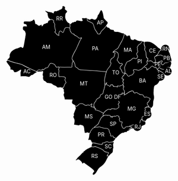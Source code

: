 <link rel="stylesheet" href="style.css">
<div>
  <svg version="1.1" id="svg-map" xmlns="http://www.w3.org/2000/svg" xmlns:xlink="http://www.w3.org/1999/xlink" x="0px" y="0px" width="450px" height="460px" viewBox="0 0 450 460" enable-background="new 0 0 450 460" xml:space="preserve">
    <g>
      <a xlink:href="#tocantins">
        <path class="TO" stroke="#FFFFFF" stroke-width="1.0404" stroke-linecap="round" stroke-linejoin="round" d="M289.558,235.641
        c16.104,0.575,44.973-31.647,44.835-45.259c-0.136-13.612-17.227-58.446-22.349-66.088c-5.122-7.628-37.905,2.506-37.905,2.506
        S234.852,233.695,289.558,235.641z"></path>
        <text transform="matrix(1 0 0 1 287.0137 188.3208)" fill="#FFFFFF">TO</text>
      </a>
      <a xlink:href="#bahia">
        <path class="BA" stroke="#FFFFFF" stroke-width="1.0404" stroke-linecap="round" stroke-linejoin="round" d="M313.276,197.775
        c2.084-2.739,3.506-7.012,6.464-8.764c1.641-0.973,3.232-4.684,4.271-5.163c2.304-1.014,12.161-25.143,20.706-22.513
        c1.095,0.342,29.881,3.478,32.153,7.532c2.246-0.506,17.582-8.804,25.829-4.999c9.172,4.246,11.225,20.679,11.2,20.843
        c0.107,0.328-0.823,5.765-0.985,5.929c-1.15,1-5.258-0.807-4.22,2.138c1.317,3.751,5.094,10.583,9.97,6.613
        c-3.669,6.574-6.846,16.022-13.966,17.747c-5.808,1.411-4.605,13.421-5.178,18.037c-0.465,3.75,0.192,8.448,1.014,12.117
        c1.148,4.959-0.821,8.6-1.808,13.42c-0.822,4.162-0.219,8.299-0.987,12.297c-0.271,1.286-4.407,5.723-5.559,7.148
        c-1.616-1.426-63.952-37.248-73.1-36.265c1.149-3.738,2.438-9.559-0.741-12.723c-8.625-8.572-0.135-19.335-0.162-19.432
        c-0.546-1.725-5.396-6.079-0.026-7.175c-3.175,0.959-1.944-4.027,0.875-3.012C316.726,200.733,314.044,200.527,313.276,197.775z"></path>
        <text transform="matrix(1 0 0 1 359.7324 210.1221)" fill="#FFFFFF">BA</text>
      </a>
      <a xlink:href="#sergipe">
        <path class="SE" stroke="#FFFFFF" stroke-width="1.0404" stroke-linecap="round" stroke-linejoin="round" d="M408.561,191.735
        c0.521-1.505,2.465-0.725,3.533-0.794c2.273-0.164,0.494-2.738,1.095-3.778c2.026-3.793-2.738-5.999-1.998-10.408
        c4.024,1.931,9.448,3.397,12.408,6.89c1.343,1.533,5.504,2.656,5.832,4.847c-6.822,0.384-6.901,8.819-11.942,11.572
        C413.545,202.212,407.055,193.721,408.561,191.735z"></path>
        <path class="circle" d="M417.324,182.854c6.214,0,11.266,5.035,11.266,11.262c0,6.208-5.052,11.261-11.266,11.261
        c-6.238,0-11.258-5.053-11.258-11.261C406.063,187.89,411.084,182.854,417.324,182.854z"></path>
        <text transform="matrix(1 0 0 1 408.9121 198.6689)" fill="#FFFFFF">SE</text>
      </a>
      <a xlink:href="#pernambuco">
        <path class="PE" stroke="#FFFFFF" stroke-width="1.0404" stroke-linecap="round" stroke-linejoin="round" d="M373.011,167.238
        c2.709-0.795,6.218-14.106,8.325-15.106c4.136-1.986,17.255-1.437,17.8,4.903c-0.437-0.068,8.189-2.273,7.479-1.466
        c1.7-0.711,10.518-4.723,12.599-4.82c0.274-0.013,4.603,0.905,3.068,2.315c-0.464,0.439,4.219,3.698,10.789,3.45
        c4.66-0.176,5.179-3.436,8.627-4.409c5.89-1.67,4.737,3.698,5.589,6.943c-1.182,2.684-1.646,5.586-2.74,8.285
        c-1.533,3.792-9.804,9.791-13.39,12.119c-7.287,4.778-21.802-4.067-22.762-5.67c-0.602-0.985-2.55-5.121-3.178-5.107
        c-0.629,0.356-1.04,0.861-1.287,1.519c-0.904-0.013-7.256-3.533-7.502-4.655c-4.769-1.151-5.425,6.108-8.957,6.19
        c0.219,0.108-8.244,6.681-7.506,3.314C383.556,170.4,374.241,168.566,373.011,167.238z"></path>
        <text transform="matrix(1 0 0 1 401.3984 165.8003)" fill="#FFFFFF">PE</text>
      </a>
      <a xlink:href="#alagoas">
        <path class="AL" stroke="#FFFFFF" stroke-width="1.0404" stroke-linecap="round" stroke-linejoin="round" d="M413.953,169.018
        c3.78,3.313,9.424,5.505,12.547,5.491c3.229-0.013,5.009-3.328,7.421-4.794c1.177-0.712,10.297-1.93,9.174,1.042
        c-1.807,4.848-7.122,8.585-10.024,12.789c-2.792,2-3.423,7.093-6.354,1.864c-3.259,0.424-3.722-4.424-6.957-4.477
        c-3.668-2.261-7.998-3.769-11.201-6.342C410.615,172.646,412.751,171.359,413.953,169.018z"></path>
        <path class="circle" d="M436.423,168.763c6.236,0,11.258,5.054,11.258,11.278c0,6.207-5.02,11.259-11.258,11.259
        c-6.241,0-11.263-5.052-11.263-11.259C425.16,173.816,430.182,168.763,436.423,168.763z"></path>
        <text transform="matrix(1 0 0 1 429.7891 183.895)" fill="#FFFFFF">AL</text>
      </a>
      <a xlink:href="#riograndedonorte">
        <path class="RN" stroke="#FFFFFF" stroke-width="1.0404" stroke-linecap="round" stroke-linejoin="round" d="M404.698,138.795
        c2.383-4.027,6.574-6.123,8.49-11.149c1.973-5.107,3.834-5.818,8.764-4.642c5.041,1.207,9.339,0.837,14.57,1.671
        c7.534,1.193,6.848,10.968,9.206,16.516c-1.919,1.096-13.972,0.521-15.064-1.657c-1.041-2.067-2.904,7.107-5.094,7.3
        c1.532-5.847-12.654,1.78-5.424-8.683c2.545-3.67-6.302-0.808-6.711,0.725C410.121,144.013,407.217,139.151,404.698,138.795z"></path>
        <path class="circle" d="M430.827,107.798c6.241,0,11.261,5.039,11.261,11.261c0,6.224-5.02,11.261-11.261,11.261
        c-6.209,0-11.26-5.037-11.26-11.261C419.567,112.837,424.618,107.798,430.827,107.798z"></path>
        <text transform="matrix(1 0 0 1 422.541 123.9009)" fill="#FFFFFF">RN</text>
      </a>
      <a xlink:href="#ceara">
        <path class="CE" stroke="#FFFFFF" stroke-width="1.0404" stroke-linecap="round" stroke-linejoin="round" d="M372.379,104.409
        c0.437-1.368,2.961-3.627,1.043-5.025c12.106-1.328,17.581-0.849,27.66,6.723c4.026,3.054,6.822,5.574,10.571,9.147
        c1.317,1.273,7.614,4.313,7.914,6.164c-0.054-0.316-5.396,3.696-5.997,5.217c-1.066,2.684-2.659,6.093-4.3,8.298
        c0.025-0.055-6.903,3.957-3.532,4.217c-4.41,3.821-1.015,8.135-0.797,11.517c0.196,2.767-4.38,7.587-6.765,5.422
        c-2.244-1.999-3.998-5.711-7.779-5.094c-1.998,0.329-5.476,2.189-7.612,0.479c-2.52-2.054,3.669-5.162-0.545-7.354
        c-6.987-3.615-1.264-15.393-6.684-20.239c-3.504-3.136,1.753-7.313,0.109-10.749C374.952,111.68,373.694,105.244,372.379,104.409
        C373.035,102.314,374.815,105.971,372.379,104.409z"></path>
        <text transform="matrix(1 0 0 1 386.8379 129.0347)" fill="#FFFFFF">CE</text>
      </a>
      <a xlink:href="#piaui">
        <path class="PI"stroke="#FFFFFF" stroke-width="1.0404" stroke-linecap="round" stroke-linejoin="round" d="M320.781,185.478
        c2.465-5.149-7.505-20.801-7.505-20.801s47.354-65.868,54.285-66.841c0.299-0.042,6.243,1.768,6.463,2.219
        c0.438,0.863-0.821,5.244-0.685,6.587c0.275,2.629,2.879,6.587,2.328,8.684c-1.15,4.736-1.863,6.134,1.369,9.901
        c2.794,3.245,0.325,10.16,2.544,14.269c-1.778,4.23,4.768,3.656,3.943,7.613c-0.655,3.163-5.424,7.655-1.176,10.312
        c0.274,4.642-4.685,4.983-6.79,7.818c-2.631,2.835-5.535,5.013-7.999,7.888c-0.55,0.671-8.821,4.096-9.998,4.082
        c0.302-0.301-17.665-6.449-11.967,2.354c2.463,3.808-1.505,5.56-3.177,8.778c-0.633,2.164-5.836,0.958-7.836,3.205
        C328.176,198.748,327.409,180.727,320.781,185.478z"></path>
        <text transform="matrix(1 0 0 1 355.127 158.1045)" fill="#FFFFFF">PI</text>
      </a>
      <a xlink:href="#maranhao">
        <path class="MA" stroke="#FFFFFF" stroke-width="1.0404" stroke-linecap="round" stroke-linejoin="round" d="M288.845,127.827
        c4.108-2.726,31.195-48.985,31.386-50.395c1.235,0.397,6.084,7.435,7.562,5.025c0.493,0.013-0.328,2.15-0.547,2.396
        c-0.054-0.135,2.189-2.286,2.52-2.436c0.521-0.233,1.948,1.903,3.451-0.726c5.642,1.575,1.314,14.31,9.121,11.694
        c-1.147,0.384,1.452,0.74,0.848,1.905c5.095-6.587,8.488-0.027,15.337,1.491c2.025,0.466,6.243,0.575,8.162,0.207
        c3.808-0.823-2.082,6.847-2.082,6.887c-1.369,2.986-5.041,1.713-6.818,5.683c-0.684,1.549-3.506,4.327-3.042,6.148
        c0.494,1.781,2.081,2.863,0.274,4.629c0.603,2.793,3.066,7.109-0.385,9.12c-4.601,4.383,2.304,7.52,1.316,11.598
        c-0.9,3.726-6.244,5.725-9.147,2.78c-4.847-0.11-6.872,3.821-10.406,6.45c-2.74,2.041-8.793,2.493-10.327,5.642
        c-1.918,3.929-3.699,8.763-5.341,12.79c-1.699,4.204,6.383,18.762-4.328,15.611c-0.932-0.273-3.396-4.725-3.396-5.738
        c-0.081-3.739-2.738-4.176-4.821-7.477c0.356-3.025,2.466-6.929,4.766-8.052c3.342-1.63,1.919-6.629-2.466-4.465
        c-3.505,1.726-4.709-2.794-6.958-5.287c0.548,0.59-3.064-4.696-3.146-3.697c0.19-1.89,2.876-5.833,3.341-8.448
        c0.575-3.259,0.52-6.764-0.521-10.105c-0.63-2.068-4.656-4.521-6.518-4.437c-1.289,0.287-2.443,0-3.427-0.878
        C290.983,125.675,290.983,128.044,288.845,127.827z"></path>
        <text transform="matrix(1 0 0 1 318.2754 126.7036)" fill="#FFFFFF">MA</text>
      </a>
      <a xlink:href="#amapa">
        <path class="AP" stroke="#FFFFFF" stroke-width="1.0404" stroke-linecap="round" stroke-linejoin="round" d="M225.198,39.089
        c3.274,1.165,3.985-1.315,6.572-1.74c3.616-0.603,5.683,2.725,9.037,2.067c4.055-0.78,7.093-8.025,7.314-11.598
        c4.492-3.534,5.503-11.258,9.42-14.68c6.055,4.258,6.11,15.788,7.589,22.485c-0.164,0.083,6.57,7.998,7.944,8.682
        c3.396,1.657,3.366,6.203,0.078,9.34c-3.777,3.587-7.449,34.275-7.449,34.275h-46.489c0,0,0.932-50.366,0-51.449
        C221.814,36.458,223.334,38.417,225.198,39.089z"></path>
        <text transform="matrix(1 0 0 1 245.9023 52.6099)" fill="#FFFFFF">AP</text>
      </a>
      <a xlink:href="#para">
        <path class="PA" stroke="#FFFFFF" stroke-width="1.0404" stroke-linecap="round" stroke-linejoin="round" d="M173.378,50.619
        c2.259,2.63,5.629-4.478,7.901-3.82c3.19,0.918,1.478-1.108,5.026-1.752c1.931,0.806,3.096,0.273,3.519-1.631
        c0.535-1.26,1.453-1.726,2.725-1.384c1.768-1.684,13.558,3.603,14.68,0.384c0.629-1.821-4.287-5.709-0.302-6.997
        c1.643-0.533,6.012,0.808,8.75-0.068c3.986-1.288,4.876,2.684,4.382,6.066c0.631,3.587,13.145,5.766,12.982,7.97
        c3.589-1.518,5.354,12.763,7.105,14.447c0.357,4.26,6.304,8.585,7.07,12.544c0.628,3.396,7.065,3.616,8.213,0.095
        c2.578-8.133,9.696-10.022,13.475-16.651c4.603-8.038,3.725,3.752,8.955,1.067c2.11,0.411,2.876,3.629,4.574,4.724
        c3.18,2.027,7.779,0.974,10.572,3.013c-4.192,4.382,8.188,3.752,9.231,3.875c4.682,0.575,8.104,2.383,11.855,3.629
        c-0.164-0.069,4.792,0.52,5.178,1.245c2.026,3.767-4.904,19.214-6.382,21.486c-1.121,1.713-2.932,4.985-3.727,6.834
        c-0.902,2.026-4.764,7.313-4.655,9.229c-1.888,0.972-2.248,4.835-5.012,4.328c-3.096,3.026-8.187,4.999-10.27,8.956
        c2.057,0.781,8.325,1.041,5.311,4.272c-0.821,0.877-1.094,5.533-1.615,6.833c-0.575,1.384-4.464,4.779-6.108,5.34
        c-4.107,1.426-2.736,4.135-4.271,7.655c-0.933,2.054-0.546,3.491,1.756,4.339c-0.083,2.835-0.988,5.575-2.385,7.998
        c-3.041,5.245-9.009,9.818-10.079,16.27c-3.261,3.408-87.066-1.22-87.464-2.644c-1.423-5.012,1.508-24.006-2.808-27.88
        c-0.19-2.082-29.893-6.299-30.714-8.081C150.016,140.479,173.173,58.561,173.378,50.619z M319.139,77.664
        C319.302,76.912,319.74,78.76,319.139,77.664z"></path>
        <text transform="matrix(1 0 0 1 232.7725 122.5137)" fill="#FFFFFF">PA</text>
      </a>
      <a xlink:href="#roraima">
        <path class="RR" stroke="#FFFFFF" stroke-width="1.0404" stroke-linecap="round" stroke-linejoin="round" d="M113.18,24.107
        c-0.972-2.753-7.861-5.889-6.999-8.984c0.068-0.232,13.229,6.053,12.79,2.808c0.398,1.329,1.219,1.889,2.439,1.685
        c1.889-1.301,7.148,4.204,8.216,1.889c0.438-0.959-1.657-3.753,0.74-3.848c1.026,0.438,1.534,0.164,1.52-0.822
        c0.835-1.752,3.575,0.219,4.793,0.083c0.767-1.056,10.625-3.026,9.037-5.094c1.37,0.438,4.574,0.808,4.63-1.547
        c4.546-2.054,1.15-4.409,2.644-6.354c2.177-2.82,9.791,0.809,7.327,5.738c-1.972,3.93,7.121,4.027,5.724,9.366
        c-0.452,1.686-2.479,2.724-3.423,3.971c-1.179,1.546-1.836,9.243-1.356,11.53c1.041,4.889,3.231,8.695,6.134,12.16
        c1.712,2.027,5.614,2.261,5.724,4.369c0.164,2.945,1.165,6.177,0.329,9.092c-1.547,5.424-36.618,30.471-36.618,30.471
        s-12.517-52.736-20.335-54.063C115.261,36.417,111.523,25.682,113.18,24.107z"></path>
        <text transform="matrix(1 0 0 1 136.2939 42.3862)" fill="#FFFFFF">RR</text>
      </a>
      <a xlink:href="#amazonas">
        <path class="AM" stroke="#FFFFFF" stroke-width="1.0404" stroke-linecap="round" stroke-linejoin="round" d="M10.078,136.412
        c1.15-4.972,4.258-10.394,8.215-13.105c4.41-3.027,7.656-5.71,13.105-6.082c2.165-0.149,10.216-5.75,11.983-2.984
        c3.711,5.765,4.998-3.739,5.574-7.025c1.726-9.667,3.697-19.322,4.86-29.086c-0.342-1.356-2.013-6.231-2.833-7.163
        c-1.453-1.616-4.287-2.122-4.768-4.544c-0.272-1.452-0.574-7.258,1.109-8.121c3.494-1.768,6.547-0.042,9.737-0.89
        c-2.561-4.053,0.302-4.327-5.532-5.135c-3.438-0.466-3.971-2.466-2.738-6.368c1.053-3.3,15.898-1,19.088-1.396
        c-1.534,0.178-1.11-2.479-0.042-2.616c1.274-0.165,1.576,2.684,3.165,0.998c1.286-1.395,3.189-2.915,4.6-3.751
        c2.438-1.45,4.533,8.217,4.465,9.833c-0.041,0.78-0.137,2.438,1.177,2.246c3.012-0.466,4.219,2.849,7.273,4.231
        c3.778,1.713,3.929-1.355,7.023-2.068c4.301-0.985,0.711,3.396,2.383,3.793c1.589,0.385,3.806-4.969,4.821-5.572
        c0.93-0.533,3.725-0.753,4.846-1.602c3.013-2.245,1.933-1.686,3.492-1.206c3.478,1.041,2.233-8.367,6.491-7.066
        c1.822-0.466,3.643-2.34,5.533-2.423c1.041-0.043,6.066,2.287,6.544,3.147c0.589,1.465,0.316,2.795-0.793,3.986
        c1.575,1.425,2.698,3.149,3.355,5.162c0.904,2.862-1.286,6.807,0.588,9.299c-0.22,6.655,4.808,7.887-0.396,12.597
        c0.192-0.178,6.711,7.067,7.121,8.039c0.971-0.711,4.066,0.849,4.381,1.535c-1.658-3.629,0.547-17.09,6.628-10.915
        c7.203,7.327,5.491-3.615,9.148-8.627c2.834-3.875,14.597-3.136,14.077,3.246c-1.082,3.273,6.271,14.256,9.667,11.436
        c2.26,5.737,6.889,4.285,10.407,8.051c5.094,5.464,4.37,3.396,11.313,2.848c-2.259,3.602-3.425,4.808-5.272,8.86
        c-3.149,6.862-6.15,13.776-9.204,20.678c-2.437,5.505-14.843,23.471-11.105,28.442c4.806,6.395,9.339,30.183,11.324,29.934
        c-6.162-0.26-48.079-10.625-51.652-8.105c-1.453,1.013-53.626,10.503-55.9,10.819c-6.369,0.875-18.09-7.272-23.719-10.136
        c-8.601-4.381-16.61-8.981-26.088-11.05c-10.282-2.259-20.635-4.793-29.878-10.011C4.121,145.766,12.433,144.779,10.078,136.412z"></path>
        <text transform="matrix(1 0 0 1 98.1406 119.0591)" fill="#FFFFFF">AM</text>
      </a>
      <a xlink:href="#acre">
        <path class="AC" stroke="#FFFFFF" stroke-width="1.0404" stroke-linecap="round" stroke-linejoin="round" d="M3.656,148.545
        c12.557,7.544,27.524,8.367,41.082,13.2c12.802,8.065,27.278,12.845,40.616,19.872c-2.834,1.205-7.587,4.382-9.983,6.395
        c-2.93,2.45-1.3,2.04-4.628,1.957c-2.93-0.069-3.957,4.615-7.203,5.259c-2.999,0.603-7.161-1.958-10.995-1.697
        c-1.905,0.136-11.969-0.056-12.64,0.603c0.313-3.642-0.385-7.299-0.165-10.941c0.096-1.439,1.998-6.533,1.245-7.451
        c-6.82,3.149-8.339,7.19-16.733,7.013c-2.136-0.042-2.562-2.492-3.081-4.001c-1.247-3.572-7.218-3.422-10.559-3.778
        c6.299-3.41-3.107-11.9-5.216-15.679c-0.52-0.918-3.588-4.655-3.629-5.957C1.642,150.174,6.612,151.968,3.656,148.545z"></path>
        <text transform="matrix(1 0 0 1 47.7017 184.9355)" fill="#FFFFFF">AC</text>
      </a><a xlink:href="#rondonia">
        <path class="RO" stroke="#FFFFFF" stroke-width="1.0404" stroke-linecap="round" stroke-linejoin="round" d="M83.34,180.232
        c0.931-1.574,5.341-4.668,6.312-4.656c1.355-0.067,2.671,0.138,3.958,0.603c3.012,1.44,2.039-1.135,5.341-0.123
        c-1.274-2.287,3.793-2.943,2.86-0.315c3.068,0.247,2.725-4.683,6.668-5.12c4.438-0.508,5.054-0.646,7.122-4.534
        c0.135-0.246,2.628-5.519,2.752-5.025c2.191-6.491,14.585-0.878,15.638,3.355c0.397,1.615,1.834,3.137,3.642,4.369
        c1.246,0.862,6.327-3.999,6.134,1.314c-0.78,1.274,26.663,7.656,30.005,19.282c3.82,13.338-16.421,32.167-18.173,34.043
        c-4.464,1.191-2.039,1.726-6.6,0.15c-2.574-0.875-6.422,0.986-9.08,0.289c-2.409-0.645-3.041-3.957-5.86-4.683
        c-3.055-0.78-5.423-1.795-7.654-3.93c-4.041-3.876-8.983-2.645-14.475-3.808c-1.835-0.083-6.053-6.779-7.874-5.327
        c-1.821-0.438-5.381-9.094-3.397-11.204c0.124-1.67-0.26-3.204-1.163-4.627c-0.986-2.644,1.041-5.026,0.863-7.806
        c-0.384-6.081-1.028-1.986-3.382-1.903C94.336,180.686,85.957,181.671,83.34,180.232z"></path>
        <text transform="matrix(1 0 0 1 118.1299 195.3193)" fill="#FFFFFF">RO</text>
      </a>
      <a xlink:href="#matogrosso">
        <path class="MT" stroke="#FFFFFF" stroke-width="1.0404" stroke-linecap="round" stroke-linejoin="round" d="M142.237,173.962
        c4-0.316-1.888-6.452,5-5.738c7.914,0.808,16.295,0.328,24.279,0.218c1.629-0.013,8.902,1.288,7.395-1.833
        c-1.192-2.453,1.821-6.425,0.425-9.725c2.027-0.864,1.289-3.807,2.629-5.107c1.151-1.123,4.176,7.244,4.436,7.819
        c1.097,2.451,0.398,5.478,1.932,7.654c1.41,1.987,4.574,2.136,5.889,4.259c3.136,5.136,10.845,4.137,17.13,4.657
        c20.159,1.656,40.356,2.669,60.486,4.752c-3.48,7.763-3.999,14.912-5.122,22.552c-0.437,2.972,1.863,7.163-0.056,10.065
        c1.945,1.287,1.346,2.753,1.424,4.409c1.151,25.129-20.429,60.186-33.548,58.569c-10.914-1.369-45.3,0.058-46.928-3.396
        c-1.165-3.944-6.136-2.658-8.395-6.603c-2.301-4.051,0.684-6.299,0.737-10.242c-6.997,0.603-14.09-0.384-21.102-0.324
        c0.793-5.016-3.725-9.288-2.929-13.809c0.519-3.025,2.726-2.916,0.932-6.79c-1.206-2.589-0.261-4.247-0.699-6.382
        c-0.289-1.385-1.042-1.876-2.124-2.424c-2.931-1.493,1.246-2.48,2.056-3.644c1.726-2.465,3.299-11.394,6.545-11.612
        c1.219-1.999-1.781-3.643-1.465-5.56c-3.902-3.588,0.506-4.643,0.369-7.984c-0.151-3.627-9.654-3.944-12.256-3.751
        c-1.821,0.137-4.109,0.562-5.888-0.094c0.493-3.521-0.521-6.054-0.535-9.217c-0.014-2.286,1.288-5.177,0.835-7.45
        C143.581,176.618,141.937,174.714,142.237,173.962z"></path>
        <text transform="matrix(1 0 0 1 200.0244 218.4175)" fill="#FFFFFF">MT</text>
      </a>
      <a xlink:href="#mattogrossodosul">
        <path class="MS" stroke="#FFFFFF" stroke-width="1.0404" stroke-linecap="round" stroke-linejoin="round" d="M183.198,294.536
        c2.136-4.464,3.177-9.394,5.312-13.61c1.712-3.344-4.067-7.587-2.423-9.807c0.027-0.026,2.738,3.641,3.917,3.725
        c3.204-1.534,4.807-2.272,6.984-5.228c2.615-3.59,10.832-3.014,14.051-0.305c1.259,1.041,3.068,2.107,4.668,2.574
        c3.163,0.934,5.889-3.013,8.559-0.873c3.724,2.982,4.626-1.862,7.86-3.509c1.945-1.012-1.768,8.465-2.244,7.781
        c2.463,0.959,4.285,0.901,6.82,0.959c3.504,0.081,1.805,1.205,2.436,3.339c0.466,1.564,28.948-5.997,29.416,0.578
        c0.302,3.837-0.987,61.813-0.987,61.813s-39.532,5.533-41.602,5.286c-3.889-0.492-3.587-3.231-8.063-0.933
        c-2.028,0.329-6.012,1.205-5.177-2.409c-2.013-4.354-0.111-14.625-4.849-17.088c-1.206-0.659-7.092-2.36-7.504-1.945
        c-1.699,1.777-3.739,1.562-6.121,1.121c-2.904,0.027-5.629-1.614-8.243-1.203c-4.178,0.656-0.603-2.986-1.645-3.535
        c0.932-2.847,1.411-9.912,0.453-11.856c-0.165-0.331-3.52-7.232-2.547-8.108C186.306,297.688,182.334,299.415,183.198,294.536z"></path>
        <text transform="matrix(1 0 0 1 213.2939 306.7236)" fill="#FFFFFF">MS</text>
      </a>
      <a xlink:href="#goias">
        <path class="GO" stroke="#FFFFFF" stroke-width="1.0404" stroke-linecap="round" stroke-linejoin="round" d="M237.768,270.519
        c0.628-2.904,1.835-7.396,4.709-8.766c1.015-1.644,1.754-5.147,2.275-5.586c2.408-2.247,3.889-3.783,6.63-4.656
        c3.723-1.205,3.338-5.342,4.846-8.165c1.504-2.845,4.736-1.15,5.942-3.382c1.479-2.834,0.741-6.161,2.189-8.874
        c2.902-5.531,1.862-17.363,8.656-20.567c-4.878,7.641,3.698,4.971,7.201,9.449c2.273,1.738,2.164-1.822,2.71-3.055
        c1.618-3.533,2.878,2.247,4.52-1.533c0.413,0.37,4.136,5.765,3.427,5.601c-0.029-0.931,0.326-1.408,1.037-1.438
        c0.108,0.534,0.274,1.013,0.602,1.452c-0.602-0.261,9.697-0.095,8.82,1.534c0.36-0.657-0.602-3.11,0.221-3.438
        c1.039-0.411,3.971,1.368,6.351,0.438c1.045-0.397,7.889-2.807,7.671-3.683c0.767,0.905,1.262,2.67,2.85,1.286
        c-2.632,2.274-2.576,4.466,1.258,3.821c-1.861,1.438-2.846,4.341-2.382,6.547c0.357,1.643,3.752,5.973,3.478,6.751
        c-1.78,0.315,0.602,5.438-2.325,6.078c-3.181,0.701-3.973-5.53-4.3,0.688c-0.164,1.48-1.097,1.67-2.768,0.576
        c-3.288,0.327-0.549,2.19-1.121,3.888c-0.988,2.902,2.792,6.437-2.411,6.764c-3.586,0.219-2.682,1.341-2.682-2.739
        c-0.028-4.573-12.054-3.643-10.218,0.521c-4.901,6.355,12.05-0.326,9.668,6.355c-1.313,3.752,15.83,28.211,10.406,25.416
        c-1.944-0.986-50.804,10.271-49.982,12.105c-5.012-2.136-11.804-7.941-17.391-8.162c-0.438-2.189-3.618-1.284-5.095-1.533
        c-3.724-0.604,1.04-3.231,0.22-4.109c-1.89-1.916-4.382,1.756-3.588-3.012C239.602,274.627,237.055,273.038,237.768,270.519z"></path>
        <text transform="matrix(1 0 0 1 266.9111 254.2139)" fill="#FFFFFF">GO</text>
      </a>
      <a xlink:href="#parana">
        <path class="PR" stroke="#FFFFFF" stroke-width="1.0404" stroke-linecap="round" stroke-linejoin="round" d="M222.225,363.694
        c1.807-2.138,1.889-4.881,2.424-7.479c0.301-1.453,0.465-7.86,1.369-8.736c2.3-0.684,2.3-3.315,2.726-5.204
        c0.616-2.738,2.821-2.958,3.984-5.616c4.369-9.91,38.947-9.529,46.476-9.227c4.658,0.193,15.775,34.563,17.916,33.794
        c-1.728,2.19-5.754,8.929-8.41,8.984c-4.054,0.057-14.215,14.68-14.215,14.68s-37.329-12.05-40.287-11.285
        c-3.875-1.449-2.698-6.491-6.054-8.216C226.663,364.623,222.498,367.8,222.225,363.694z"></path>
        <text transform="matrix(1 0 0 1 248.4453 356.1045)" fill="#FFFFFF">PR</text>
      </a>
      <a xlink:href="#santacatarina">
        <path class="SC" stroke="#FFFFFF" stroke-width="1.0404" stroke-linecap="round" stroke-linejoin="round" d="M231.029,383.959
        c1.669-3.338-0.284-10.516,4.573-10.569c6.631-0.109,13.639,3.559,20.402,3.888c1.317,0.055,5.231,2.163,4.357-1.15
        c-1.095-4.164,3.945-1.863,5.67-3.179c2.274-1.724,8.187-4.106,11.311-1.367c1.423,1.809,20.05-5.395,13.284,3.946
        c-1.368,1.395,0.713,10.789,0.466,10.734c-3.449,4.438,1.726,11.666-5.096,15.334c-2.901,1.536-7.284,7.779-9.64,9.995
        C276.085,411.866,233.534,382.918,231.029,383.959z"></path>
        <text transform="matrix(1 0 0 1 266.9111 387.7646)" fill="#FFFFFF">SC</text>
      </a>
      <a xlink:href="#riograndedosul">
        <path class="RS" stroke="#FFFFFF" stroke-width="1.0404" stroke-linecap="round" stroke-linejoin="round" d="M191.236,416.881
        c0.52-2.684,7.38-8.409,9.477-10.351c0.37-0.359,8.599-10.08,9.174-8.329c-1.301-3.89,2.781-1.589,3.917-4.819
        c0.26-0.521,7.04-4.821,7.109-4.795c1.436-0.191,6.721-3.695,7.421-3.257c1.204-2.028,8.927-1.479,8.653-0.824
        c1.165-0.38,2.284-0.877,3.326-1.479c0.221-0.821,22.459,7.533,24.319,11.531c2.523,5.34,12.217,2.822,13.15,5.563
        c0.106,0.275-5.809,9.339-3.89,9.173c-0.985,0.08,3.204-2.875,3.834,0.409c-2.793,3.619-4.6,7.834-6.571,11.944
        c-3.696,7.614-8.872,12.765-15.886,17.42c-7.394,4.902-7.339,11.941-13.257,17.693c-8.091,7.942-10.159-0.574-4.08-5.752
        c3.806-3.231-22.527-19.746-25.578-22.732c-1.918-1.862-2.384,0.274-4.219,1.15c-2.547,1.205-1.917-2.822-3.588-4.273
        c-2.3-1.999-4.793-5.479-7.737-6.68c-3.478-1.367-5.615,5.145-9.052,0.821C189.168,418.854,190.332,418.032,191.236,416.881z"></path>
        <text transform="matrix(1 0 0 1 231.0313 414.4658)" fill="#FFFFFF">RS</text>
      </a>
      <a xlink:href="#saopaulo">
        <path class="SP" stroke="#FFFFFF" stroke-width="1.0404" stroke-linecap="round" stroke-linejoin="round" d="M239.3,330.554
        c3.26-4.356,9.56-5.039,11.531-10.792c1.369-3.942,3.889-8.818,6.135-13.036c1.561-2.957,7.749-7.121,10.517-8.65
        c0.383-0.196,32.974-6.138,42.234-1.701c20.265,9.724,26.017,33.879,27.854,33.304c4.408-1.425,5.34,3.778,2.106,4.49
        c-1.754,0.413-6.519,1.479-6.49,3.399c0.027,3.448,0.521,1.615-2.931,3.639c-2.189-1.42-3.34,4.111-4.763,3.426
        c-4.271-2.244-6.958,2.96-9.258,1.918c-4.271-1.918-16.98,13.092-19.638,15.336c0.245-0.218-1.148-1.479-1.587-2.685
        c-0.466-1.369-2.658,0.385-4.025,0.082c-0.986-0.192,1.751-4.079-2.303-4.52c-1.369-0.164-3.753,0.303-4.929,0.084
        c-2.903-0.547,0.108-2.41-0.439-3.862c-1.067-2.986-3.013-4.931-3.751-7.779c-0.52-1.945,0.165-7.531-3.615-7.395
        c-0.848-2.956-6.628-1.451-9.066-1.862c-0.162,0.163-8.846-2.684-10.079-2.684c-1.616-0.029-6.791-3.396-7.121-0.274
        C247.982,330.386,239.876,331.21,239.3,330.554z"></path>
        <text transform="matrix(1 0 0 1 280.6816 327.3193)" fill="#FFFFFF">SP</text>
      </a>
      <a xlink:href="#minasgerais">
        <path class="MG" stroke="#FFFFFF" stroke-width="1.0404" stroke-linecap="round" stroke-linejoin="round" d="M262.881,297.305
        c-1.696-5.094,15.531-19.882,18.844-13.421c5.531-7.367,15.886,1.588,19.773-3.944c0.988-1.367,3.015-1.453,3.725-2.957
        c0.326-0.711-0.493-2.793-0.056-3.888c1.369-3.398-4.873-2.355-0.109-6.603c4.547-4.053-1.917-4.739-1.204-8.186
        c0.957-4.604,1.807-4.713,5.613-6.027c1.943-0.688,0.906-8.272,0.083-8.52c-0.108-2.699,1.974-2.546,3.782-1.617
        c2.188-0.135-0.276-3.695,0.957-4.243c-0.357,0.151,5.559,1.999,5.724,2.055c0.986,0.358-0.52,3.534-0.931,3.943
        c8.217-2.355,14.514-11.789,23.279-11.242c4.983,0.316-0.327,4.339,5.367,5.544c0.684,1.234,3.34-1.054,4.054-1.189
        c2.876-0.536,5.53,3.284,8.106,3.886c2.301,3.578,7.503,0.537,10.298,3.001c1.755,1.589,2.188,3.397,3.396,5.313
        c1.314,2.052,3.86-0.465,5.726-0.109c3.257,0.656,6.326,2.026,9.338,3.723c2.19,1.205,0.768,3.179-0.548,4.573
        c-0.765,0.796-3.259,6.165-2.627,5.643c-2.138,1.781-2.628-1.669-3.397,2.764c-0.628,3.674,0.164,4.714,3.149,7.015
        c4.901,3.229-6.765,3.12-6.71,3.504c0.22,0.601-2.846,41.96-3.835,42.179c-6.737,1.562-14.513,5.311-21.744,7.012
        c-12.736,2.985-24.295,3.778-29.471,4.656c0,1.452-5.367,6.872-8.518,1.259c0,0-3.041-7.285-2.821-7.229
        c0.105-0.027,2.138-5.506,2.244-6.137c0.768-3.504-5.042-0.765-5.749-2.188c-0.878-1.81-2.358-4.576-2.166-6.628
        c1.699-1.205,1.672-2.383-0.08-3.562c-1.04-1.095-1.205-2.303-0.521-3.672c-2.329-1.424-3.065-2.683-5.698-2.462
        c-1.479,0.138-4.055,3.668-5.506,0.629c0.878,2.108-4.188,0.769-5.094,1.56c-2.354-1.202-1.779,2.028-2.384,3.069
        c-0.137,0.22-1.014-2.904-1.065-2.961c-1.149-1.175-2.767,4.165-3.505-0.055c0.766-4.105-4.657-2.709-7.67-2.93
        c-4.708-0.353-5.53-1.613-9.858,0.631C262.993,300.562,262.336,299.274,262.881,297.305z"></path>
        <text transform="matrix(1 0 0 1 328.4063 286.4561)" fill="#FFFFFF">MG</text>
      </a>
      <a xlink:href="#riodejaneiro">
        <path class="RJ" stroke="#FFFFFF" stroke-width="1.0404" stroke-linecap="round" stroke-linejoin="round" d="M332.886,337.429
        c-1.26-2.768,8.409-4.795,7.89-6.71c-3.177-1.864-4.602,1.148-6.63-2.959c4.274-0.686,9.533-4.49,13.831-3.562
        c0.548-0.219,4.902-1.753,4.96,0.167c2.546-1.566,5.479-2.412,8.105-3.837c2.246-1.206,0.932-8.218,3.725-9.643
        c6.054-3.123,1.398,1.836,7.066,2.959c5.888,1.205,5.395,1.48,5.641,7.067c0.247,5.642-8.763,4.381-11.063,8.764
        c-1.039,1.999,1.698,5.368-3.368,4.903c-4.188-0.413-10.628,2.355-9.285-3.18c-1.039-0.08-1.861,0.301-2.464,1.124
        c0,0,0.105,2.767-0.74,2.741c-0.766-0.056-7.643,1.094-7.449,0.463c1.398-0.359,2.708-0.684,4.135-0.794
        c-1.667-0.713-2.957-1.839-4.901-0.142c0.465,0.195-4.227-0.086-3.379-0.113c-0.521,1.727-3.814,0.699-3.879,3.045
        C336.717,337.908,333.927,342.41,332.886,337.429z"></path>
        <path class="circle" d="M355.094,318.613c6.209,0,11.263,5.021,11.263,11.259c0,6.208-5.056,11.264-11.263,11.264
        c-6.211,0-11.263-5.054-11.263-11.264C343.831,323.634,348.883,318.613,355.094,318.613z"></path>
        <text transform="matrix(1 0 0 1 347.4648 334.6807)" fill="#FFFFFF">RJ</text>
      </a>
      <a xlink:href="#espiritosanto">
        <path class="ES" stroke="#FFFFFF" stroke-width="1.0404" stroke-linecap="round" stroke-linejoin="round" d="M367.119,308.834
        c1.044-1.999-0.298-5.451,1.841-6.326c3.697-1.453,3.858-0.467,5.941-4.49c0.767-1.563,3.999-5.807,2.848-7.835
        c-0.439-0.765-3.204-3.613-3.286-4.05c1.04-0.249,2.079-0.219,3.123,0.054c1.366-0.654-6.465-10.519,2.137-8.054
        c-1.204-0.655-1.535-1.365-0.932-2.135c4.358-0.138,13.856,0.027,12.845,6.738c-0.577,3.835,0.933,8.079-0.577,11.804
        c-0.218,0.576-5.861,8.954-5.831,8.954c0.985,3.289-5.18,5.808-6.054,8.165c-1.313,3.56-2.135,3.013-5.614,2.573
        c-1.64-0.274-3.202-0.768-4.736-1.451C368.819,311.297,369.424,309.055,367.119,308.834z"></path>
        <path class="circle" d="M381.917,284.723c6.21,0,11.261,5.055,11.261,11.262c0,6.212-5.051,11.261-11.261,11.261
        c-6.212,0-11.263-5.049-11.263-11.261C370.654,289.777,375.705,284.723,381.917,284.723z"></path>
        <text transform="matrix(1 0 0 1 373.3047 300.4971)" fill="#FFFFFF">ES</text>
      </a>
      <a xlink:href="#distritofederal">
        <path class="DF" stroke="#FFFFFF" stroke-width="1.0404" stroke-linecap="round" stroke-linejoin="round" d="M292.461,246.197
        c0,0,12.929-2.903,14.188,0c1.233,2.903,0.659,10.683-1.424,11.504c-2.08,0.849-14.296-1.806-14.023-3.313
        C291.503,252.853,292.461,246.197,292.461,246.197z"></path>
        <path class="circle" d="M300.735,238.34c6.212,0,11.26,5.035,11.26,11.258c0,6.21-5.048,11.263-11.26,11.263
        c-6.209,0-11.261-5.053-11.261-11.263C289.475,243.377,294.523,238.34,300.735,238.34z"></path>
        <text transform="matrix(1 0 0 1 292.4141 254.2139)" fill="#FFFFFF">DF</text>
      </a>
      <a xlink:href="#paraiba">
        <path class="PB" stroke="#FFFFFF" stroke-width="1.0404" stroke-linecap="round" stroke-linejoin="round" d="M401.575,141.096
        c2.081-3.081,16.791-6.82,19.117-4.616c0,1.918,7.259,1.686,10.133,2.712c-0.492,3.038,12.652,1.533,14.408,2.259
        c1.421,0.589,3.833,11.983,1.421,12.202c-0.874-1.124-2.083-1.739-3.586-1.835c-2.957-0.027-2.546,1.863-4.383,3.108
        c-2.626,1.767-6.571,1.917-9.558,2.109c-0.162,1.232-3.943,4.438-5.259,4.916c-3.122,1.149-2.657-2.727-5.095-3.602
        c0.713-1.124,4.082-5.203,3.725-6.205c-1.423-3.846-12.051,5.52-14.981,3.506c-1.396-0.973-6.218,1.493-3.476-2.588
        C405.574,150.776,400.398,142.889,401.575,141.096z"></path>
        <path class="circle" d="M433.797,133.597c6.237,0,11.26,5.051,11.26,11.261c0,6.226-5.022,11.262-11.26,11.262
        c-6.208,0-11.257-5.036-11.257-11.262C422.54,138.647,427.589,133.597,433.797,133.597z"></path>
        <text transform="matrix(1 0 0 1 425.2129 148.9893)" fill="#FFFFFF">PB</text>
      </a>
    </g>
  </svg>
</div>
<script src="main.js"></script>